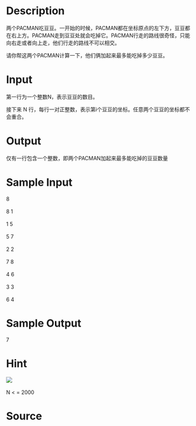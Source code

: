 
# Description

<div class="content">两个PACMAN吃豆豆。一开始的时候，PACMAN都在坐标原点的左下方，豆豆都在右上方。PACMAN走到豆豆处就会吃掉它。PACMAN行走的路线很奇怪，只能向右走或者向上走，他们行走的路线不可以相交。 

请你帮这两个PACMAN计算一下，他们俩加起来最多能吃掉多少豆豆。 

</div>

# Input

<div class="content">第一行为一个整数N，表示豆豆的数目。

接下来 N 行，每行一对正整数，表示第i个豆豆的坐标。任意两个豆豆的坐标都不会重合。 

</div>

# Output

<div class="content">仅有一行包含一个整数，即两个PACMAN加起来最多能吃掉的豆豆数量
</div>

# Sample Input

<div class="content"><span class="sampledata">8 <br/>
<br/>
8 1 <br/>
<br/>
1 5 <br/>
<br/>
5 7 <br/>
<br/>
2 2 <br/>
<br/>
7 8 <br/>
<br/>
4 6 <br/>
<br/>
3 3 <br/>
<br/>
6 4<br/>
</span></div>

# Sample Output

<div class="content"><span class="sampledata">7</span></div>

# Hint

<div class="content"><p><img border="0" src="source/bzoj/1930/img/aHR0cHM6Ly9seWRzeS5jb20vSnVkZ2VPbmxpbmUvaW1hZ2VzLzE5MzAuanBn.jpg"/> <br/>
<br/>
N &lt; = 2000</p></div>

# Source

<div class="content"><p><a href="problemset.php?search="></a></p></div>

